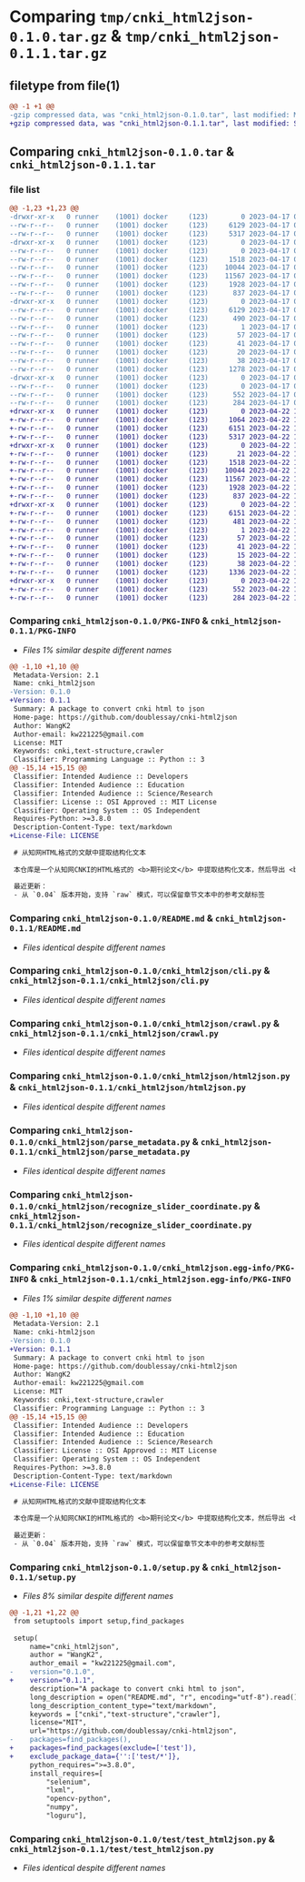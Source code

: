 # Comparing `tmp/cnki_html2json-0.1.0.tar.gz` & `tmp/cnki_html2json-0.1.1.tar.gz`

## filetype from file(1)

```diff
@@ -1 +1 @@
-gzip compressed data, was "cnki_html2json-0.1.0.tar", last modified: Mon Apr 17 07:11:25 2023, max compression
+gzip compressed data, was "cnki_html2json-0.1.1.tar", last modified: Sat Apr 22 17:29:22 2023, max compression
```

## Comparing `cnki_html2json-0.1.0.tar` & `cnki_html2json-0.1.1.tar`

### file list

```diff
@@ -1,23 +1,23 @@
-drwxr-xr-x   0 runner    (1001) docker     (123)        0 2023-04-17 07:11:25.730840 cnki_html2json-0.1.0/
--rw-r--r--   0 runner    (1001) docker     (123)     6129 2023-04-17 07:11:25.730840 cnki_html2json-0.1.0/PKG-INFO
--rw-r--r--   0 runner    (1001) docker     (123)     5317 2023-04-17 07:11:05.000000 cnki_html2json-0.1.0/README.md
-drwxr-xr-x   0 runner    (1001) docker     (123)        0 2023-04-17 07:11:25.730840 cnki_html2json-0.1.0/cnki_html2json/
--rw-r--r--   0 runner    (1001) docker     (123)        0 2023-04-17 07:11:05.000000 cnki_html2json-0.1.0/cnki_html2json/__init__.py
--rw-r--r--   0 runner    (1001) docker     (123)     1518 2023-04-17 07:11:05.000000 cnki_html2json-0.1.0/cnki_html2json/cli.py
--rw-r--r--   0 runner    (1001) docker     (123)    10044 2023-04-17 07:11:05.000000 cnki_html2json-0.1.0/cnki_html2json/crawl.py
--rw-r--r--   0 runner    (1001) docker     (123)    11567 2023-04-17 07:11:05.000000 cnki_html2json-0.1.0/cnki_html2json/html2json.py
--rw-r--r--   0 runner    (1001) docker     (123)     1928 2023-04-17 07:11:05.000000 cnki_html2json-0.1.0/cnki_html2json/parse_metadata.py
--rw-r--r--   0 runner    (1001) docker     (123)      837 2023-04-17 07:11:05.000000 cnki_html2json-0.1.0/cnki_html2json/recognize_slider_coordinate.py
-drwxr-xr-x   0 runner    (1001) docker     (123)        0 2023-04-17 07:11:25.730840 cnki_html2json-0.1.0/cnki_html2json.egg-info/
--rw-r--r--   0 runner    (1001) docker     (123)     6129 2023-04-17 07:11:25.000000 cnki_html2json-0.1.0/cnki_html2json.egg-info/PKG-INFO
--rw-r--r--   0 runner    (1001) docker     (123)      490 2023-04-17 07:11:25.000000 cnki_html2json-0.1.0/cnki_html2json.egg-info/SOURCES.txt
--rw-r--r--   0 runner    (1001) docker     (123)        1 2023-04-17 07:11:25.000000 cnki_html2json-0.1.0/cnki_html2json.egg-info/dependency_links.txt
--rw-r--r--   0 runner    (1001) docker     (123)       57 2023-04-17 07:11:25.000000 cnki_html2json-0.1.0/cnki_html2json.egg-info/entry_points.txt
--rw-r--r--   0 runner    (1001) docker     (123)       41 2023-04-17 07:11:25.000000 cnki_html2json-0.1.0/cnki_html2json.egg-info/requires.txt
--rw-r--r--   0 runner    (1001) docker     (123)       20 2023-04-17 07:11:25.000000 cnki_html2json-0.1.0/cnki_html2json.egg-info/top_level.txt
--rw-r--r--   0 runner    (1001) docker     (123)       38 2023-04-17 07:11:25.730840 cnki_html2json-0.1.0/setup.cfg
--rw-r--r--   0 runner    (1001) docker     (123)     1278 2023-04-17 07:11:05.000000 cnki_html2json-0.1.0/setup.py
-drwxr-xr-x   0 runner    (1001) docker     (123)        0 2023-04-17 07:11:25.730840 cnki_html2json-0.1.0/test/
--rw-r--r--   0 runner    (1001) docker     (123)        0 2023-04-17 07:11:05.000000 cnki_html2json-0.1.0/test/__init__.py
--rw-r--r--   0 runner    (1001) docker     (123)      552 2023-04-17 07:11:05.000000 cnki_html2json-0.1.0/test/test_html2json.py
--rw-r--r--   0 runner    (1001) docker     (123)      284 2023-04-17 07:11:05.000000 cnki_html2json-0.1.0/test/test_metadata.py
+drwxr-xr-x   0 runner    (1001) docker     (123)        0 2023-04-22 17:29:22.477869 cnki_html2json-0.1.1/
+-rw-r--r--   0 runner    (1001) docker     (123)     1064 2023-04-22 17:29:11.000000 cnki_html2json-0.1.1/LICENSE
+-rw-r--r--   0 runner    (1001) docker     (123)     6151 2023-04-22 17:29:22.477869 cnki_html2json-0.1.1/PKG-INFO
+-rw-r--r--   0 runner    (1001) docker     (123)     5317 2023-04-22 17:29:11.000000 cnki_html2json-0.1.1/README.md
+drwxr-xr-x   0 runner    (1001) docker     (123)        0 2023-04-22 17:29:22.473869 cnki_html2json-0.1.1/cnki_html2json/
+-rw-r--r--   0 runner    (1001) docker     (123)       21 2023-04-22 17:29:11.000000 cnki_html2json-0.1.1/cnki_html2json/__init__.py
+-rw-r--r--   0 runner    (1001) docker     (123)     1518 2023-04-22 17:29:11.000000 cnki_html2json-0.1.1/cnki_html2json/cli.py
+-rw-r--r--   0 runner    (1001) docker     (123)    10044 2023-04-22 17:29:11.000000 cnki_html2json-0.1.1/cnki_html2json/crawl.py
+-rw-r--r--   0 runner    (1001) docker     (123)    11567 2023-04-22 17:29:11.000000 cnki_html2json-0.1.1/cnki_html2json/html2json.py
+-rw-r--r--   0 runner    (1001) docker     (123)     1928 2023-04-22 17:29:11.000000 cnki_html2json-0.1.1/cnki_html2json/parse_metadata.py
+-rw-r--r--   0 runner    (1001) docker     (123)      837 2023-04-22 17:29:11.000000 cnki_html2json-0.1.1/cnki_html2json/recognize_slider_coordinate.py
+drwxr-xr-x   0 runner    (1001) docker     (123)        0 2023-04-22 17:29:22.473869 cnki_html2json-0.1.1/cnki_html2json.egg-info/
+-rw-r--r--   0 runner    (1001) docker     (123)     6151 2023-04-22 17:29:22.000000 cnki_html2json-0.1.1/cnki_html2json.egg-info/PKG-INFO
+-rw-r--r--   0 runner    (1001) docker     (123)      481 2023-04-22 17:29:22.000000 cnki_html2json-0.1.1/cnki_html2json.egg-info/SOURCES.txt
+-rw-r--r--   0 runner    (1001) docker     (123)        1 2023-04-22 17:29:22.000000 cnki_html2json-0.1.1/cnki_html2json.egg-info/dependency_links.txt
+-rw-r--r--   0 runner    (1001) docker     (123)       57 2023-04-22 17:29:22.000000 cnki_html2json-0.1.1/cnki_html2json.egg-info/entry_points.txt
+-rw-r--r--   0 runner    (1001) docker     (123)       41 2023-04-22 17:29:22.000000 cnki_html2json-0.1.1/cnki_html2json.egg-info/requires.txt
+-rw-r--r--   0 runner    (1001) docker     (123)       15 2023-04-22 17:29:22.000000 cnki_html2json-0.1.1/cnki_html2json.egg-info/top_level.txt
+-rw-r--r--   0 runner    (1001) docker     (123)       38 2023-04-22 17:29:22.477869 cnki_html2json-0.1.1/setup.cfg
+-rw-r--r--   0 runner    (1001) docker     (123)     1336 2023-04-22 17:29:11.000000 cnki_html2json-0.1.1/setup.py
+drwxr-xr-x   0 runner    (1001) docker     (123)        0 2023-04-22 17:29:22.477869 cnki_html2json-0.1.1/test/
+-rw-r--r--   0 runner    (1001) docker     (123)      552 2023-04-22 17:29:11.000000 cnki_html2json-0.1.1/test/test_html2json.py
+-rw-r--r--   0 runner    (1001) docker     (123)      284 2023-04-22 17:29:11.000000 cnki_html2json-0.1.1/test/test_metadata.py
```

### Comparing `cnki_html2json-0.1.0/PKG-INFO` & `cnki_html2json-0.1.1/PKG-INFO`

 * *Files 1% similar despite different names*

```diff
@@ -1,10 +1,10 @@
 Metadata-Version: 2.1
 Name: cnki_html2json
-Version: 0.1.0
+Version: 0.1.1
 Summary: A package to convert cnki html to json
 Home-page: https://github.com/doublessay/cnki-html2json
 Author: WangK2
 Author-email: kw221225@gmail.com
 License: MIT
 Keywords: cnki,text-structure,crawler
 Classifier: Programming Language :: Python :: 3
@@ -15,14 +15,15 @@
 Classifier: Intended Audience :: Developers
 Classifier: Intended Audience :: Education
 Classifier: Intended Audience :: Science/Research
 Classifier: License :: OSI Approved :: MIT License
 Classifier: Operating System :: OS Independent
 Requires-Python: >=3.8.0
 Description-Content-Type: text/markdown
+License-File: LICENSE
 
 # 从知网HTML格式的文献中提取结构化文本
 
 本仓库是一个从知网CNKI的HTML格式的 <b>期刊论文</b> 中提取结构化文本，然后导出 <b>JSON</b> 文件的工具，方便对中文期刊论文进行更细维度的分析。
 
 最近更新：  
 - 从 `0.04` 版本开始，支持 `raw` 模式，可以保留章节文本中的参考文献标签
```

### Comparing `cnki_html2json-0.1.0/README.md` & `cnki_html2json-0.1.1/README.md`

 * *Files identical despite different names*

### Comparing `cnki_html2json-0.1.0/cnki_html2json/cli.py` & `cnki_html2json-0.1.1/cnki_html2json/cli.py`

 * *Files identical despite different names*

### Comparing `cnki_html2json-0.1.0/cnki_html2json/crawl.py` & `cnki_html2json-0.1.1/cnki_html2json/crawl.py`

 * *Files identical despite different names*

### Comparing `cnki_html2json-0.1.0/cnki_html2json/html2json.py` & `cnki_html2json-0.1.1/cnki_html2json/html2json.py`

 * *Files identical despite different names*

### Comparing `cnki_html2json-0.1.0/cnki_html2json/parse_metadata.py` & `cnki_html2json-0.1.1/cnki_html2json/parse_metadata.py`

 * *Files identical despite different names*

### Comparing `cnki_html2json-0.1.0/cnki_html2json/recognize_slider_coordinate.py` & `cnki_html2json-0.1.1/cnki_html2json/recognize_slider_coordinate.py`

 * *Files identical despite different names*

### Comparing `cnki_html2json-0.1.0/cnki_html2json.egg-info/PKG-INFO` & `cnki_html2json-0.1.1/cnki_html2json.egg-info/PKG-INFO`

 * *Files 1% similar despite different names*

```diff
@@ -1,10 +1,10 @@
 Metadata-Version: 2.1
 Name: cnki-html2json
-Version: 0.1.0
+Version: 0.1.1
 Summary: A package to convert cnki html to json
 Home-page: https://github.com/doublessay/cnki-html2json
 Author: WangK2
 Author-email: kw221225@gmail.com
 License: MIT
 Keywords: cnki,text-structure,crawler
 Classifier: Programming Language :: Python :: 3
@@ -15,14 +15,15 @@
 Classifier: Intended Audience :: Developers
 Classifier: Intended Audience :: Education
 Classifier: Intended Audience :: Science/Research
 Classifier: License :: OSI Approved :: MIT License
 Classifier: Operating System :: OS Independent
 Requires-Python: >=3.8.0
 Description-Content-Type: text/markdown
+License-File: LICENSE
 
 # 从知网HTML格式的文献中提取结构化文本
 
 本仓库是一个从知网CNKI的HTML格式的 <b>期刊论文</b> 中提取结构化文本，然后导出 <b>JSON</b> 文件的工具，方便对中文期刊论文进行更细维度的分析。
 
 最近更新：  
 - 从 `0.04` 版本开始，支持 `raw` 模式，可以保留章节文本中的参考文献标签
```

### Comparing `cnki_html2json-0.1.0/setup.py` & `cnki_html2json-0.1.1/setup.py`

 * *Files 8% similar despite different names*

```diff
@@ -1,21 +1,22 @@
 from setuptools import setup,find_packages
 
 setup(
     name="cnki_html2json",
     author = "WangK2",
     author_email = "kw221225@gmail.com",
-    version="0.1.0",
+    version="0.1.1",
     description="A package to convert cnki html to json",
     long_description = open("README.md", "r", encoding="utf-8").read(),
     long_description_content_type="text/markdown",
     keywords = ["cnki","text-structure","crawler"],
     license="MIT",
     url="https://github.com/doublessay/cnki-html2json",
-    packages=find_packages(),
+    packages=find_packages(exclude=['test']),
+    exclude_package_data={'':['test/*']},
     python_requires=">=3.8.0",
     install_requires=[
         "selenium",
         "lxml",
         "opencv-python",
         "numpy",
         "loguru"],
```

### Comparing `cnki_html2json-0.1.0/test/test_html2json.py` & `cnki_html2json-0.1.1/test/test_html2json.py`

 * *Files identical despite different names*

